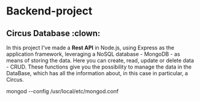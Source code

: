 # Backend-project


## Circus Database :clown:

In this project I've made a **Rest API** in Node.js, using Express as the application framework, leveraging a NoSQL database - MongoDB - as means of storing the data.
    Here you can create, read, update or delete data - CRUD. These functions give you the possibility to manage the data in the DataBase, which has all the information about, in this case in particular, a Circus.

<!-- In this REST API, information about a circus is managed, which employs several people, all of them with some particularities that make them unique and special.  -->



mongod --config /usr/local/etc/mongod.conf

